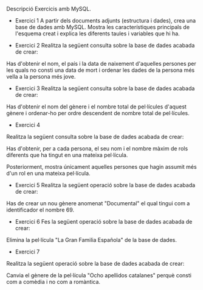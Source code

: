 Descripció
Exercicis amb MySQL.

- Exercici 1
A partir dels documents adjunts (estructura i dades), crea una base de dades amb MySQL. Mostra les característiques principals de l'esquema creat i explica les diferents taules i variables que hi ha.



- Exercici 2
Realitza la següent consulta sobre la base de dades acabada de crear: 

Has d'obtenir el nom, el país i la data de naixement d'aquelles persones per les quals no consti una data de mort i ordenar les dades de la persona més vella a la persona més jove.



- Exercici 3
Realitza la següent consulta sobre la base de dades acabada de crear: 

Has d'obtenir el nom del gènere i el nombre total de pel·lícules d'aquest gènere i ordenar-ho per ordre descendent de nombre total de pel·lícules.  



- Exercici 4

Realitza la següent consulta sobre la base de dades acabada de crear: 

Has d'obtenir, per a cada persona, el seu nom i el nombre màxim de rols diferents que ha tingut en una mateixa pel·lícula. 

Posteriorment, mostra únicament aquelles persones que hagin assumit més d'un rol en una mateixa pel·lícula.

- Exercici 5
Realitza la següent operació sobre la base de dades acabada de crear: 

Has de crear un nou gènere anomenat "Documental" el qual tingui com a identificador el nombre 69.



- Exercici 6
Fes la següent operació sobre la base de dades acabada de crear:  

Elimina la pel·lícula "La Gran Familia Española" de la base de dades.



- Exercici 7

Realitza la següent operació sobre la base de dades acabada de crear: 

Canvia el gènere de la pel·lícula "Ocho apellidos catalanes" perquè consti com a comèdia i no com a romàntica.

